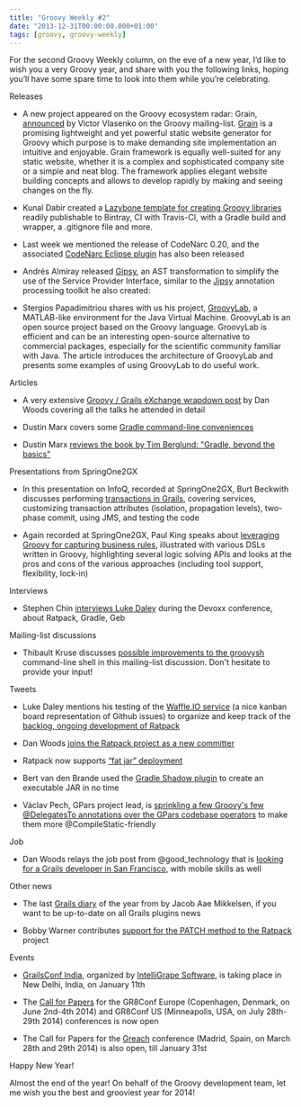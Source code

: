 ```yaml
---
title: "Groovy Weekly #2"
date: "2013-12-31T00:00:00.000+01:00"
tags: [groovy, groovy-weekly]
---
```


For the second Groovy Weekly column, on the eve of a new year, I’d like to wish you a very Groovy year, and share with you the following links, hoping you’ll have some spare time to look into them while you’re celebrating.

Releases

*   A new project appeared on the Groovy ecosystem radar: Grain, [announced](http://groovy.329449.n5.nabble.com/ANN-Grain-0-5-0-released-td5717888.html) by Victor Vlasenko on the Groovy mailing-list. [Grain](http://sysgears.com/grain/) is a promising lightweight and yet powerful static website generator for Groovy which purpose is to make demanding site implementation an intuitive and enjoyable. Grain framework is equally well-suited for any static website, whether it is a complex and sophisticated company site or a simple and neat blog. The framework applies elegant website building concepts and allows to develop rapidly by making and seeing changes on the fly.
    
*   Kunal Dabir created a [Lazybone template for creating Groovy libraries](https://github.com/kdabir/lazybone-templates/blob/master/templates/groovy-lib/README.md) readily publishable to Bintray, CI with Travis-CI, with a Gradle build and wrapper, a .gitignore file and more.
    
*   Last week we mentioned the release of CodeNarc 0.20, and the associated [CodeNarc Eclipse plugin](http://groovy.329449.n5.nabble.com/ANN-Announcing-Eclipse-CodeNarc-Plugin-0-20-0-td5717876.html) has also been released
    
*   Andrés Almiray released [Gipsy](https://github.com/aalmiray/gipsy), an AST transformation to simplify the use of the Service Provider Interface, similar to the [Jipsy](https://github.com/aalmiray/jipsy) annotation processing toolkit he also created:
    
*   Stergios Papadimitriou shares with us his project, [GroovyLab](https://code.google.com/p/jlabgroovy/), a MATLAB-like environment for the Java Virtual Machine. GroovyLab is an open source project based on the Groovy language. GroovyLab is efficient and can be an interesting open-source alternative to commercial packages, especially for the scientific community familiar with Java. The article introduces the architecture of GroovyLab and presents some examples of using GroovyLab to do useful work.
    

Articles

*   A very extensive [Groovy / Grails eXchange wrapdown post](http://danveloper.github.io/ggx-wrapdown.html) by Dan Woods covering all the talks he attended in detail
    
*   Dustin Marx covers some [Gradle command-line conveniences](http://java.dzone.com/articles/gradle-command-line)
    
*   Dustin Marx [reviews the book by Tim Berglund: "Gradle, beyond the basics"](http://java.dzone.com/articles/book-review-gradle-beyond)
    

Presentations from SpringOne2GX

*   In this presentation on InfoQ, recorded at SpringOne2GX, Burt Beckwith discusses performing [transactions in Grails](http://www.infoq.com/presentations/grails-transaction-2gx), covering services, customizing transaction attributes (isolation, propagation levels), two-phase commit, using JMS, and testing the code
    
*   Again recorded at SpringOne2GX, Paul King speaks about [leveraging Groovy for capturing business rules](http://www.infoq.com/presentations/groovy-dsl-business-rule), illustrated with various DSLs written in Groovy, highlighting several logic solving APIs and looks at the pros and cons of the various approaches (including tool support, flexibility, lock-in)
    

Interviews

*   Stephen Chin [interviews Luke Daley](http://nighthacking.com/interview-with-luke-daley-on-geb-and-ratpack/) during the Devoxx conference, about Ratpack, Gradle, Geb
    

Mailing-list discussions

*   Thibault Kruse discusses [possible improvements to the groovysh](http://groovy.329449.n5.nabble.com/groovysh-improvements-td5717851.html) command-line shell in this mailing-list discussion. Don't hesitate to provide your input!
    

Tweets

*   Luke Daley mentions his testing of the [Waffle.IO service](https://waffle.io/) (a nice kanban board representation of Github issues) to organize and keep track of the [backlog, ongoing development of Ratpack](https://waffle.io/ratpack/ratpack)
    
*   Dan Woods [joins the Ratpack project as a new committer](https://twitter.com/ratpackweb/status/416501698119892992)
    
*   Ratpack now supports [“fat jar” deployment](https://twitter.com/ratpackweb/status/416854893677514752)
    
*   Bert van den Brande used the [Gradle Shadow plugin](https://github.com/johnrengelman/shadow) to create an executable JAR in no time
    
*   Václav Pech, GPars project lead, is [sprinkling a few Groovy's few @DelegatesTo annotations over the GPars codebase operators](https://twitter.com/vaclav_pech/status/417944625643782144) to make them more @CompileStatic-friendly
    

Job

*   Dan Woods relays the job post from @good\_technology that is [looking for a Grails developer in San Francisco](http://www.startuply.com/Jobs/Software_Architect_SaaS_Platform_6473_3.aspx), with mobile skills as well
    

Other news

*   The last [Grails diary](http://grydeske.net/news/show/23) of the year from by Jacob Aae Mikkelsen, if you want to be up-to-date on all Grails plugins news
    
*   Bobby Warner contributes [support for the PATCH method to the Ratpack](https://github.com/ratpack/ratpack/pull/222) project
    

Events

*   [GrailsConf India](http://grailsconf.in/), organized by [IntelliGrape Software](http://www.intelligrape.com/), is taking place in New Delhi, India, on January 11th
    
*   The [Call for Papers](http://cfp.gr8conf.org/login/auth) for the GR8Conf Europe (Copenhagen, Denmark, on June 2nd-4th 2014) and GR8Conf US (Minneapolis, USA, on July 28th-29th 2014) conferences is now open
    
*   The Call for Papers for the [Greach](http://greach.es/) conference (Madrid, Spain, on March 28th and 29th 2014) is also open, till January 31st
    

Happy New Year!

Almost the end of the year! On behalf of the Groovy development team, let me wish you the best and grooviest year for 2014!